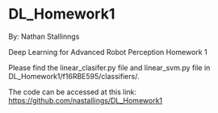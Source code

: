 # DL_Homework1
By: Nathan Stallinngs

Deep Learning for Advanced Robot Perception Homework 1

Please find the linear_clasifer.py file and linear_svm.py file in DL_Homework1/f16RBE595/classifiers/. 

The code can be accessed at this link: https://github.com/nastallings/DL_Homework1
